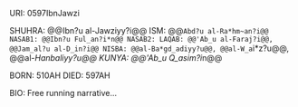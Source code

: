 URI: 0597IbnJawzi

SHUHRA: @@Ibn?u al-Jawziyy?i@@
ISM: @@`Abd?u al-Ra*hm~an?i@@
NASAB1: @@Ibn?u Ful_an?i*n@@
NASAB2:
LAQAB: @@'Ab_u al-Faraj?i@@, @@Jam_al?u al-D_in?i@@
NISBA: @@al-Ba*gd_adiyy?u@@, @@al-W_a`i*z?u@@, @@al-*Hanbaliyy?u@@
KUNYA: @@'Ab_u Q_asim?i*n@@

BORN: 510AH
DIED: 597AH

BIO: Free running narrative... 
